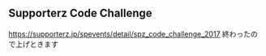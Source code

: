 ## Supporterz Code Challenge
https://supporterz.jp/spevents/detail/spz_code_challenge_2017
終わったので上げときます
